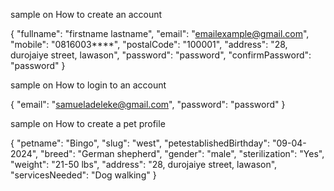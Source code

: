 sample on How to create an account

{
  "fullname": "firstname lastname",
  "email": "emailexample@gmail.com",
  "mobile": "0816003****",
  "postalCode": "100001",
  "address": "28, durojaiye street, lawason",
  "password": "password",
  "confirmPassword": "password"
}


sample on How to login to an account

{
  "email": "samueladeleke@gmail.com",
  "password": "password"
}


sample on How to create a pet profile


{
  "petname": "Bingo",
  "slug": "west",
  "petestablishedBirthday": "09-04-2024",
  "breed": "German shepherd",
  "gender": "male",
  "sterilization": "Yes",
  "weight": "21-50 lbs",
  "address": "28, durojaiye street, lawason",
  "servicesNeeded": "Dog walking"
}